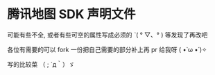 # 腾讯地图 SDK 声明文件

可能有些不全, 或者有些可空的属性写成必须的 ˋ( ° ▽、° ) 等发现了再改吧

各位有需要的可以 fork 一份把自己需要的部分补上再 pr 给我呀 ( •̀ ω •́ )✧

写的比较菜 （ ; ´д｀）ゞ
